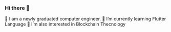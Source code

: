 ### Hi there 👋
🔭 I am a newly graduated computer engineer.
🌱 I’m currently learning Flutter Language
🌱 I’m also interested in Blockchain Thecnology
